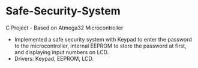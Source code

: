# Safe-Security-System
C Project - Based on Atmega32 Microcontroller
-	Implemented a safe security system with Keypad to enter the password to the microcontroller, internal EEPROM to store the password at first, and displaying input numbers on LCD.
-	Drivers: Keypad, EEPROM, LCD.
